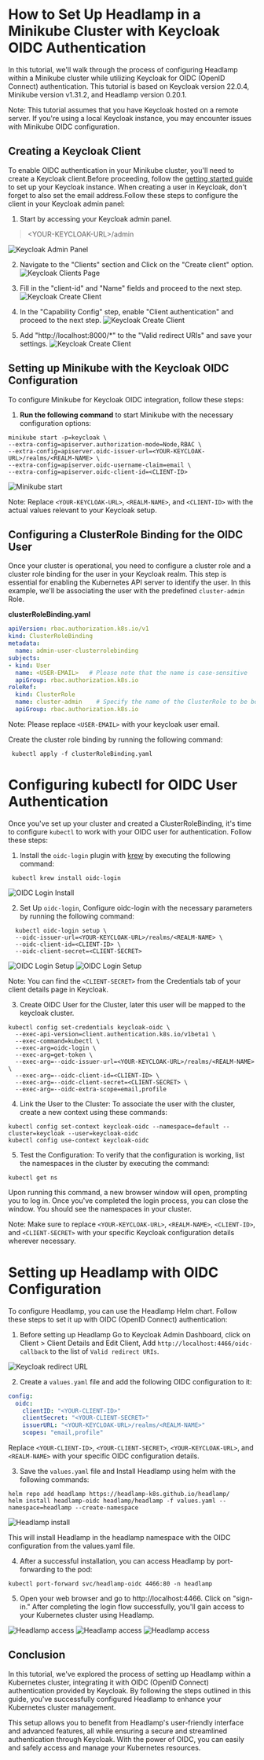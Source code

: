 # How to Set Up Headlamp in a Minikube Cluster with Keycloak OIDC Authentication

In this tutorial, we'll walk through the process of configuring Headlamp within a Minikube cluster while utilizing Keycloak for OIDC (OpenID Connect) authentication. This tutorial is based on Keycloak version 22.0.4, Minikube version v1.31.2, and Headlamp version 0.20.1.

Note: This tutorial assumes that you have Keycloak hosted on a remote server. If you're using a local Keycloak instance, you may encounter issues with Minikube OIDC configuration.

## Creating a Keycloak Client

To enable OIDC authentication in your Minikube cluster, you'll need to create a Keycloak client.Before proceeding, follow the [getting started guide](https://www.keycloak.org/guides#getting-started) to set up your Keycloak instance. When creating a user in Keycloak, don't forget to also set the email address.Follow these steps to configure the client in your Keycloak admin panel:

1. Start by accessing your Keycloak admin panel.
> \<YOUR-KEYCLOAK-URL\>/admin

![Keycloak Admin Panel](./keycloak-admin-panel.jpeg)

2. Navigate to the "Clients" section and Click on the "Create client" option.
![Keycloak Clients Page](./keycloak-clients-list.jpeg)

3. Fill in the "client-id" and "Name" fields and proceed to the next step.
![Keycloak Create Client](./keycloak-create-client1.jpeg)

4. In the "Capability Config" step, enable "Client authentication" and proceed to the next step.
![Keycloak Create Client](./keycloak-create-client2.jpeg)

5. Add "http://localhost:8000/*" to the "Valid redirect URIs" and save your settings.
![Keycloak Create Client](./keycloak-create-client3.jpeg)


## Setting up Minikube with the Keycloak OIDC Configuration

To configure Minikube for Keycloak OIDC integration, follow these steps:

1. **Run the following command** to start Minikube with the necessary configuration options:

```shell
minikube start -p=keycloak \
--extra-config=apiserver.authorization-mode=Node,RBAC \
--extra-config=apiserver.oidc-issuer-url=<YOUR-KEYCLOAK-URL>/realms/<REALM-NAME> \
--extra-config=apiserver.oidc-username-claim=email \
--extra-config=apiserver.oidc-client-id=<CLIENT-ID>
 ```

![Minikube start](./minikube-start.jpg)

Note: 
Replace `<YOUR-KEYCLOAK-URL>`, `<REALM-NAME>`, and `<CLIENT-ID>` with the actual values relevant to your Keycloak setup.

## Configuring a ClusterRole Binding for the OIDC User

Once your cluster is operational, you need to configure a cluster role and a cluster role binding for the user in your Keycloak realm. This step is essential for enabling the Kubernetes API server to identify the user. In this example, we'll be associating the user with the predefined `cluster-admin` Role.

**clusterRoleBinding.yaml**

```yaml
apiVersion: rbac.authorization.k8s.io/v1
kind: ClusterRoleBinding
metadata:
  name: admin-user-clusterrolebinding
subjects:
- kind: User
  name: <USER-EMAIL>   # Please note that the name is case-sensitive
  apiGroup: rbac.authorization.k8s.io
roleRef:
  kind: ClusterRole
  name: cluster-admin    # Specify the name of the ClusterRole to be bound
  apiGroup: rbac.authorization.k8s.io
```
Note: Please replace `<USER-EMAIL>` with your keycloak user email.

Create the cluster role binding by running the following command:

```shell
 kubectl apply -f clusterRoleBinding.yaml
```

# Configuring kubectl for OIDC User Authentication

Once you've set up your cluster and created a ClusterRoleBinding, it's time to configure `kubectl` to work with your OIDC user for authentication. Follow these steps:

1. Install the `oidc-login` plugin with [krew](https://krew.sigs.k8s.io/docs/user-guide/quickstart/) by executing the following command:
```shell
 kubectl krew install oidc-login
```
![OIDC Login Install](./oidc-login-install.jpg)


2. Set Up `oidc-login`, Configure oidc-login with the necessary parameters by running the following command:

```shell
  kubectl oidc-login setup \
  --oidc-issuer-url=<YOUR-KEYCLOAK-URL>/realms/<REALM-NAME> \
  --oidc-client-id=<CLIENT-ID> \
  --oidc-client-secret=<CLIENT-SECRET>
```
![OIDC Login Setup](./oidc-login-setup1.jpg)
![OIDC Login Setup](./oidc-login-setup2.jpg)

Note: You can find the `<CLIENT-SECRET>` from the Credentials tab of your client details page in Keycloak.

3. Create OIDC User for the Cluster, later this user will be mapped to the keycloak cluster.

```shell
kubectl config set-credentials keycloak-oidc \
  --exec-api-version=client.authentication.k8s.io/v1beta1 \
  --exec-command=kubectl \
  --exec-arg=oidc-login \
  --exec-arg=get-token \
  --exec-arg=--oidc-issuer-url=<YOUR-KEYCLOAK-URL>/realms/<REALM-NAME> \
  --exec-arg=--oidc-client-id=<CLIENT-ID> \
  --exec-arg=--oidc-client-secret=<CLIENT-SECRET> \
  --exec-arg=--oidc-extra-scope=email,profile
```

4. Link the User to the Cluster: To associate the user with the cluster, create a new context using these commands:


```shell
kubectl config set-context keycloak-oidc --namespace=default --cluster=keycloak --user=keycloak-oidc
kubectl config use-context keycloak-oidc
```

5. Test the Configuration: To verify that the configuration is working, list the namespaces in the cluster by executing the command:

```shell
kubectl get ns
```

Upon running this command, a new browser window will open, prompting you to log in. Once you've completed the login process, you can close the window. You should see the namespaces in your cluster.

Note: Make sure to replace `<YOUR-KEYCLOAK-URL>`, `<REALM-NAME>`, `<CLIENT-ID>`, and `<CLIENT-SECRET>` with your specific Keycloak configuration details wherever necessary.


# Setting up Headlamp with OIDC Configuration

To configure Headlamp, you can use the Headlamp Helm chart. Follow these steps to set it up with OIDC (OpenID Connect) authentication:

1. Before setting up Headlamp Go to Keycloak Admin Dashboard, click on Client > Client Details and Edit Client, Add `http://localhost:4466/oidc-callback` to the list of `Valid redirect URIs`.

![Keycloak redirect URL](./keycloak-redirect.jpeg)

2. Create a `values.yaml` file and add the following OIDC configuration to it:

```yaml
config:
  oidc:
    clientID: "<YOUR-CLIENT-ID>"
    clientSecret: "<YOUR-CLIENT-SECRET>"
    issuerURL: "<YOUR-KEYCLOAK-URL>/realms/<REALM-NAME>"
    scopes: "email,profile"
 ```

Replace `<YOUR-CLIENT-ID>`, `<YOUR-CLIENT-SECRET>`, `<YOUR-KEYCLOAK-URL>`, and `<REALM-NAME>` with your specific OIDC configuration details.

3. Save the `values.yaml` file and Install Headlamp using helm with the following commands:

```shell
helm repo add headlamp https://headlamp-k8s.github.io/headlamp/
helm install headlamp-oidc headlamp/headlamp -f values.yaml --namespace=headlamp --create-namespace
```

![Headlamp install](./headlamp-install.jpg)

This will install Headlamp in the headlamp namespace with the OIDC configuration from the values.yaml file.


4. After a successful installation, you can access Headlamp by port-forwarding to the pod:

```shell
kubectl port-forward svc/headlamp-oidc 4466:80 -n headlamp
```

5. Open your web browser and go to http://localhost:4466. Click on "sign-in." After completing the login flow successfully, you'll gain access to your Kubernetes cluster using Headlamp.

![Headlamp access](./headlamp-access1.jpg)
![Headlamp access](./headlamp-access2.jpg)
![Headlamp access](./headlamp-access3.jpg)

## Conclusion

In this tutorial, we've explored the process of setting up Headlamp within a Kubernetes cluster, integrating it with OIDC (OpenID Connect) authentication provided by Keycloak. By following the steps outlined in this guide, you've successfully configured Headlamp to enhance your Kubernetes cluster management.

This setup allows you to benefit from Headlamp's user-friendly interface and advanced features, all while ensuring a secure and streamlined authentication through Keycloak. With the power of OIDC, you can easily and safely access and manage your Kubernetes resources.